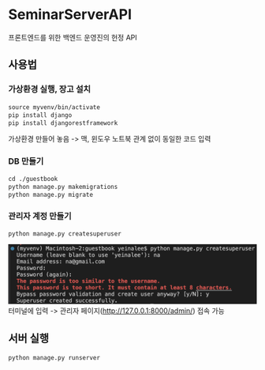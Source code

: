 # SeminarServerAPI

프론트엔드를 위한 백엔드 운영진의 헌정 API

## 사용법

### 가상환경 실행, 장고 설치

```
source myvenv/bin/activate
pip install django
pip install djangorestframework
```

가상환경 만들어 놓음 -> 맥, 윈도우 노트북 관계 없이 동일한 코드 입력

### DB 만들기

```
cd ./guestbook
python manage.py makemigrations
python manage.py migrate
```

### 관리자 계정 만들기

```
python manage.py createsuperuser
```

![alt text](image.png)
터미널에 입력 -> 관리자 페이지(http://127.0.0.1:8000/admin/) 접속 가능

## 서버 실행

```
python manage.py runserver
```
